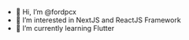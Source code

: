 - 👋 Hi, I’m @fordpcx
- 👀 I’m interested in NextJS and ReactJS Framework
- 🌱 I’m currently learning Flutter

<!---
fordpcx/fordpcx is a ✨ special ✨ repository because its `README.md` (this file) appears on your GitHub profile.
You can click the Preview link to take a look at your changes.
--->
